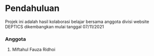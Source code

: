 # Pendahuluan
Projek ini adalah hasil kolaborasi belajar bersama anggota divisi website DEPTICS dikembangkan mulai tanggal 07/11/2021

### Anggota
 1. Miftahul Fauza Ridhoi

